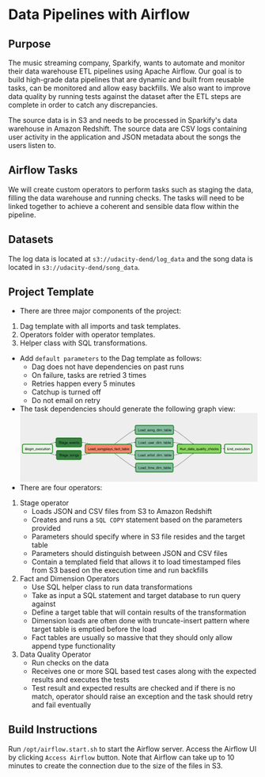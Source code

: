 # Data Pipelines with Airflow

## Purpose

The music streaming company, Sparkify, wants to automate and monitor their data warehouse ETL pipelines using Apache Airflow. Our goal is to build high-grade data pipelines that are dynamic and built from reusable tasks, can be monitored and allow easy backfills. We also want to improve data quality by running tests against the dataset after the ETL steps are complete in order to catch any discrepancies.

The source data is in S3 and needs to be processed in Sparkify's data warehouse in Amazon Redshift. The source data are CSV logs containing user activity in the application and JSON metadata about the songs the users listen to. 

## Airflow Tasks

We will create custom operators to perform tasks such as staging the data, filling the data warehouse and running checks. The tasks will need to be linked together to achieve a coherent and sensible data flow within the pipeline. 

## Datasets

The log data is located at `s3://udacity-dend/log_data` and the song data is located in `s3://udacity-dend/song_data`.

## Project Template

- There are three major components of the project:
1. Dag template with all imports and task templates.
2. Operators folder with operator templates.
3. Helper class with SQL transformations.
- Add `default parameters` to the Dag template as follows:
    * Dag does not have dependencies on past runs
    * On failure, tasks are retried 3 times
    * Retries happen every 5 minutes
    * Catchup is turned off
    * Do not email on retry
- The task dependencies should generate the following graph view:
![Fig 1: Dag with correct task dependencies](img/final_dag.png)
- There are four operators:
1. Stage operator 
    * Loads JSON and CSV files from S3 to Amazon Redshift
    * Creates and runs a `SQL COPY` statement based on the parameters provided
    * Parameters should specify where in S3 file resides and the target table
    * Parameters should distinguish between JSON and CSV files
    * Contain a templated field that allows it to load timestamped files from S3 based on the execution time and run backfills
2. Fact and Dimension Operators
    * Use SQL helper class to run data transformations
    * Take as input a SQL statement and target database to run query against
    * Define a target table that will contain results of the transformation
    * Dimension loads are often done with truncate-insert pattern where target table is emptied before the load
    * Fact tables are usually so massive that they should only allow append type functionality
3. Data Quality Operator
    * Run checks on the data
    * Receives one or more SQL based test cases along with the expected results and executes the tests
    * Test result and expected results are checked and if there is no match, operator should raise an exception and the task should retry and fail eventually

## Build Instructions

Run `/opt/airflow.start.sh` to start the Airflow server. Access the Airflow UI by clicking `Access Airflow` button. Note that Airflow can take up to 10 minutes to create the connection due to the size of the files in S3. 
